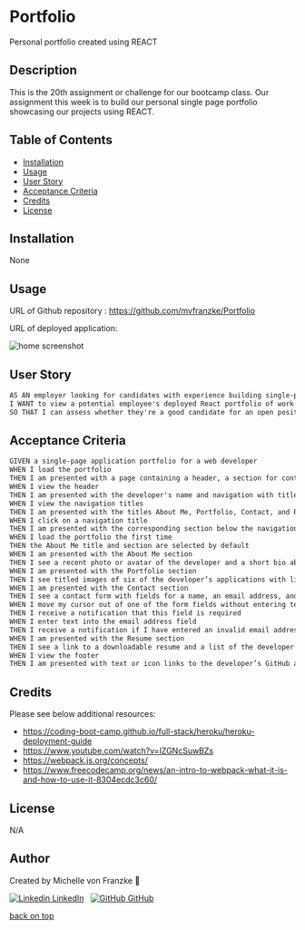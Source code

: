 # Portfolio
Personal portfolio created using REACT

## Description
This is the 20th assignment or challenge for our bootcamp class. Our assignment this week is to build our personal  single page portfolio showcasing our projects using REACT.

## Table of Contents

- [Installation](#installation)
- [Usage](#usage)
- [User Story](#user-story)
- [Acceptance Criteria](#acceptance-criteria)
- [Credits](#credits)
- [License](#license)

## Installation
None

## Usage

URL of Github repository : https://github.com/mvfranzke/Portfolio

URL of deployed application: 

![home screenshot](/Assets/heroku%20screenshot.jpg)

## User Story

```md
AS AN employer looking for candidates with experience building single-page applications
I WANT to view a potential employee's deployed React portfolio of work samples
SO THAT I can assess whether they're a good candidate for an open position
```

## Acceptance Criteria

```md
GIVEN a single-page application portfolio for a web developer
WHEN I load the portfolio
THEN I am presented with a page containing a header, a section for content, and a footer
WHEN I view the header
THEN I am presented with the developer's name and navigation with titles corresponding to different sections of the portfolio
WHEN I view the navigation titles
THEN I am presented with the titles About Me, Portfolio, Contact, and Resume, and the title corresponding to the current section is highlighted
WHEN I click on a navigation title
THEN I am presented with the corresponding section below the navigation without the page reloading and that title is highlighted
WHEN I load the portfolio the first time
THEN the About Me title and section are selected by default
WHEN I am presented with the About Me section
THEN I see a recent photo or avatar of the developer and a short bio about them
WHEN I am presented with the Portfolio section
THEN I see titled images of six of the developer’s applications with links to both the deployed applications and the corresponding GitHub repository
WHEN I am presented with the Contact section
THEN I see a contact form with fields for a name, an email address, and a message
WHEN I move my cursor out of one of the form fields without entering text
THEN I receive a notification that this field is required
WHEN I enter text into the email address field
THEN I receive a notification if I have entered an invalid email address
WHEN I am presented with the Resume section
THEN I see a link to a downloadable resume and a list of the developer’s proficiencies
WHEN I view the footer
THEN I am presented with text or icon links to the developer’s GitHub and LinkedIn profiles, and their profile on a third platform (Stack Overflow, Twitter) 
```

## Credits

Please see below additional resources:

* https://coding-boot-camp.github.io/full-stack/heroku/heroku-deployment-guide
* https://www.youtube.com/watch?v=IZGNcSuwBZs
* https://webpack.js.org/concepts/
* https://www.freecodecamp.org/news/an-intro-to-webpack-what-it-is-and-how-to-use-it-8304ecdc3c60/



## License
N/A

## Author

Created by Michelle von Franzke 🚀

[![Linkedin](https://i.stack.imgur.com/gVE0j.png) LinkedIn](https://www.linkedin.com/in/michelle-entico-006282190/)
&nbsp;
[![GitHub](https://i.stack.imgur.com/tskMh.png) GitHub](https://github.com/mvfranzke)

[back on top](#description)

